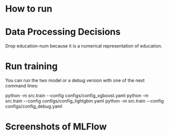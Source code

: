 # How to run

# Data Processing Decisions

Drop education-num because it is a numerical representation of education.

# Run training

You can run the two model or a debug version with one of the next command lines:

python -m src.train --config configs/config_xgboost.yaml
python -m src.train --config configs/config_lightgbm.yaml
python -m src.train --config configs/config_debug.yaml

# Screenshots of MLFlow